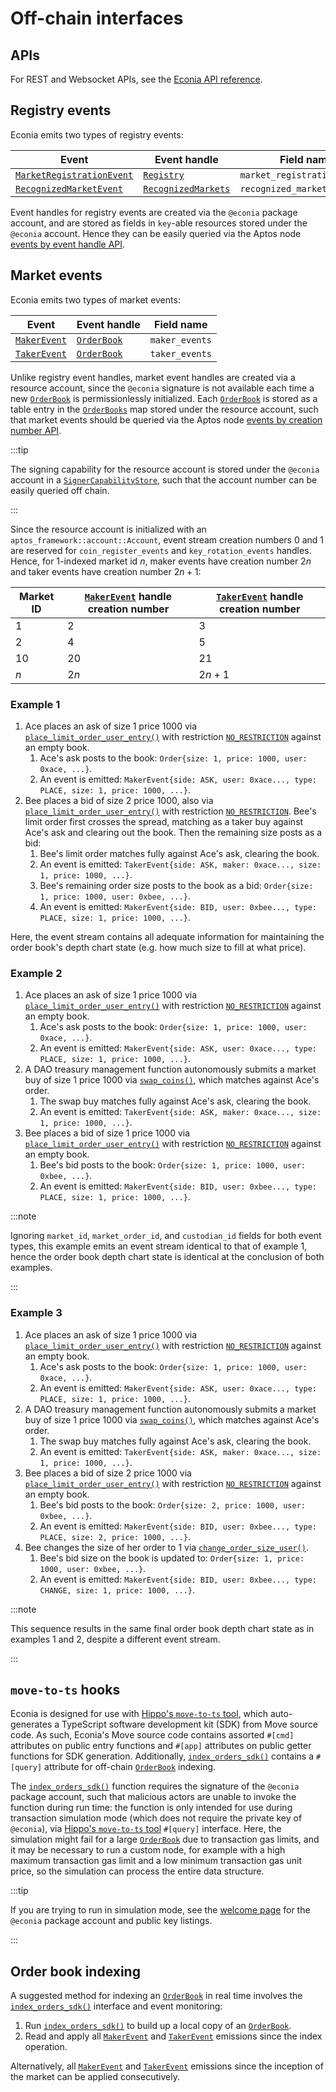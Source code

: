# Off-chain interfaces

## APIs

For REST and Websocket APIs, see the [Econia API reference].

## Registry events

Econia emits two types of registry events:

| Event                       | Event handle          | Field name                   |
| --------------------------- | --------------------- | ---------------------------- |
| [`MarketRegistrationEvent`] | [`Registry`]          | `market_registration_events` |
| [`RecognizedMarketEvent`]   | [`RecognizedMarkets`] | `recognized_market_events`   |

Event handles for registry events are created via the `@econia` package account, and are stored as fields in `key`-able resources stored under the `@econia` account.
Hence they can be easily queried via the Aptos node [events by event handle API].

## Market events

Econia emits two types of market events:

| Event          | Event handle  | Field name     |
| -------------- | ------------- | -------------- |
| [`MakerEvent`] | [`OrderBook`] | `maker_events` |
| [`TakerEvent`] | [`OrderBook`] | `taker_events` |

Unlike registry event handles, market event handles are created via a resource account, since the `@econia` signature is not available each time a new [`OrderBook`] is permissionlessly initialized.
Each [`OrderBook`] is stored as a table entry in the [`OrderBooks`] map stored under the resource account, such that market events should be queried via the Aptos node [events by creation number API].

:::tip

The signing capability for the resource account is stored under the `@econia` account in a [`SignerCapabilityStore`], such that the account number can be easily queried off chain.

:::

Since the resource account is initialized with an `aptos_framework::account::Account`, event stream creation numbers 0 and 1 are reserved for `coin_register_events` and `key_rotation_events` handles.
Hence, for 1-indexed market id $n$, maker events have creation number $2n$ and taker events have creation number $2n + 1$:

| Market ID | [`MakerEvent`] handle creation number | [`TakerEvent`] handle creation number |
| --------- | ------------------------------------- | ------------------------------------- |
| 1         | 2                                     | 3                                     |
| 2         | 4                                     | 5                                     |
| 10        | 20                                    | 21                                    |
| $n$       | $2n$                                  | $2n + 1$                              |

### Example 1

1. Ace places an ask of size 1 price 1000 via [`place_limit_order_user_entry()`] with restriction [`NO_RESTRICTION`] against an empty book.
   1. Ace's ask posts to the book: `Order{size: 1, price: 1000, user: 0xace, ...}`.
   1. An event is emitted: `MakerEvent{side: ASK, user: 0xace..., type: PLACE, size: 1, price: 1000, ...}`.
1. Bee places a bid of size 2 price 1000, also via [`place_limit_order_user_entry()`] with restriction [`NO_RESTRICTION`].
   Bee's limit order first crosses the spread, matching as a taker buy against Ace's ask and clearing out the book.
   Then the remaining size posts as a bid:
   1. Bee's limit order matches fully against Ace's ask, clearing the book.
   1. An event is emitted: `TakerEvent{side: ASK, maker: 0xace..., size: 1, price: 1000, ...}`.
   1. Bee's remaining order size posts to the book as a bid: `Order{size: 1, price: 1000, user: 0xbee, ...}`.
   1. An event is emitted: `MakerEvent{side: BID, user: 0xbee..., type: PLACE, size: 1, price: 1000, ...}`.

Here, the event stream contains all adequate information for maintaining the order book's depth chart state (e.g. how much size to fill at what price).

### Example 2

1. Ace places an ask of size 1 price 1000 via [`place_limit_order_user_entry()`] with restriction [`NO_RESTRICTION`] against an empty book.
   1. Ace's ask posts to the book: `Order{size: 1, price: 1000, user: 0xace, ...}`.
   1. An event is emitted: `MakerEvent{side: ASK, user: 0xace..., type: PLACE, size: 1, price: 1000, ...}`.
1. A DAO treasury management function autonomously submits a market buy of size 1 price 1000 via [`swap_coins()`], which matches against Ace's order.
   1. The swap buy matches fully against Ace's ask, clearing the book.
   1. An event is emitted: `TakerEvent{side: ASK, maker: 0xace..., size: 1, price: 1000, ...}`.
1. Bee places a bid of size 1 price 1000 via [`place_limit_order_user_entry()`] with restriction [`NO_RESTRICTION`] against an empty book.
   1. Bee's bid posts to the book: `Order{size: 1, price: 1000, user: 0xbee, ...}`.
   1. An event is emitted: `MakerEvent{side: BID, user: 0xbee..., type: PLACE, size: 1, price: 1000, ...}`.

:::note

Ignoring `market_id`, `market_order_id`, and `custodian_id` fields for both event types, this example emits an event stream identical to that of example 1, hence the order book depth chart state is identical at the conclusion of both examples.

:::

### Example 3

1. Ace places an ask of size 1 price 1000 via [`place_limit_order_user_entry()`] with restriction [`NO_RESTRICTION`] against an empty book.
   1. Ace's ask posts to the book: `Order{size: 1, price: 1000, user: 0xace, ...}`.
   1. An event is emitted: `MakerEvent{side: ASK, user: 0xace..., type: PLACE, size: 1, price: 1000, ...}`.
1. A DAO treasury management function autonomously submits a market buy of size 1 price 1000 via [`swap_coins()`], which matches against Ace's order.
   1. The swap buy matches fully against Ace's ask, clearing the book.
   1. An event is emitted: `TakerEvent{side: ASK, maker: 0xace..., size: 1, price: 1000, ...}`.
1. Bee places a bid of size 2 price 1000 via [`place_limit_order_user_entry()`] with restriction [`NO_RESTRICTION`] against an empty book.
   1. Bee's bid posts to the book: `Order{size: 2, price: 1000, user: 0xbee, ...}`.
   1. An event is emitted: `MakerEvent{side: BID, user: 0xbee..., type: PLACE, size: 2, price: 1000, ...}`.
1. Bee changes the size of her order to 1 via [`change_order_size_user()`].
   1. Bee's bid size on the book is updated to: `Order{size: 1, price: 1000, user: 0xbee, ...}`.
   1. An event is emitted: `MakerEvent{side: BID, user: 0xbee..., type: CHANGE, size: 1, price: 1000, ...}`.

:::note

This sequence results in the same final order book depth chart state as in examples 1 and 2, despite a different event stream.

:::

## `move-to-ts` hooks

Econia is designed for use with [Hippo's `move-to-ts` tool], which auto-generates a TypeScript software development kit (SDK) from Move source code.
As such, Econia's Move source code contains assorted  `#[cmd]` attributes on public entry functions and `#[app]` attributes on public getter functions for SDK generation.
Additionally, [`index_orders_sdk()`] contains a `#[query]` attribute for off-chain [`OrderBook`] indexing.

The [`index_orders_sdk()`] function requires the signature of the `@econia` package account, such that malicious actors are unable to invoke the function during run time:
the function is only intended for use during transaction simulation mode (which does not require the private key of `@econia`), via [Hippo's `move-to-ts` tool] `#[query]` interface.
Here, the simulation might fail for a large [`OrderBook`] due to transaction gas limits, and it may be necessary to run a custom node, for example with a high maximum transaction gas limit and a low minimum transaction gas unit price, so the simulation can process the entire data structure.

:::tip

If you are trying to run in simulation mode, see the [welcome page] for the `@econia` package account and public key listings.

:::

## Order book indexing

A suggested method for indexing an [`OrderBook`] in real time involves the [`index_orders_sdk()`] interface and event monitoring:

1. Run [`index_orders_sdk()`] to build up a local copy of an [`OrderBook`].
1. Read and apply all [`MakerEvent`] and [`TakerEvent`] emissions since the index operation.

Alternatively, all [`MakerEvent`] and [`TakerEvent`] emissions since the inception of the market can be applied consecutively.

[econia api reference]: https://docs.econia.exchange/#introduction
[events by creation number api]: https://fullnode.testnet.aptoslabs.com/v1/spec#/operations/get_events_by_creation_number
[events by event handle api]: https://fullnode.testnet.aptoslabs.com/v1/spec#/operations/get_events_by_event_handle
[hippo's `move-to-ts` tool]: https://github.com/hippospace/move-to-ts
[welcome page]: welcome.md
[`change_order_size_user()`]: https://github.com/econia-labs/econia/tree/main/src/move/econia/doc/market.md#0xc0deb00c_market_change_order_size_user
[`index_orders_sdk()`]: https://github.com/econia-labs/econia/tree/main/src/move/econia/doc/market.md#0xc0deb00c_market_index_orders_sdk
[`makerevent`]: https://github.com/econia-labs/econia/tree/main/src/move/econia/doc/market.md#0xc0deb00c_market_MakerEvent
[`marketregistrationevent`]: https://github.com/econia-labs/econia/tree/main/src/move/econia/doc/registry.md#0xc0deb00c_registry_MarketRegistrationEvent
[`no_restriction`]: https://github.com/econia-labs/econia/tree/main/src/move/econia/doc/market.md#0xc0deb00c_market_NO_RESTRICTION
[`orderbooks`]: https://github.com/econia-labs/econia/tree/main/src/move/econia/doc/market.md#0xc0deb00c_market_OrderBooks
[`orderbook`]: https://github.com/econia-labs/econia/tree/main/src/move/econia/doc/market.md#0xc0deb00c_market_OrderBook
[`place_limit_order_user_entry()`]: https://github.com/econia-labs/econia/tree/main/src/move/econia/doc/market.md#0xc0deb00c_market_place_limit_order_user_entry
[`recognizedmarketevent`]: https://github.com/econia-labs/econia/tree/main/src/move/econia/doc/registry.md#0xc0deb00c_registry_RecognizedMarketEvent
[`recognizedmarkets`]: https://github.com/econia-labs/econia/tree/main/src/move/econia/doc/registry.md#0xc0deb00c_registry_RecognizedMarkets
[`registry`]: https://github.com/econia-labs/econia/tree/main/src/move/econia/doc/registry.md#0xc0deb00c_registry_Registry
[`signercapabilitystore`]: https://github.com/econia-labs/econia/tree/main/src/move/econia/doc/resource_account.md#0xc0deb00c_resource_account_SignerCapabilityStore
[`swap_coins()`]: https://github.com/econia-labs/econia/tree/main/src/move/econia/doc/market.md#0xc0deb00c_market_swap_coins
[`takerevent`]: https://github.com/econia-labs/econia/tree/main/src/move/econia/doc/market.md#0xc0deb00c_market_TakerEvent
